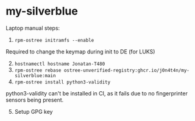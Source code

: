 # my-silverblue

Laptop manual steps:

1. `rpm-ostree initramfs --enable`

Required to change the keymap during init to DE (for LUKS)

2. `hostnamectl hostname Jonatan-T480`
3. `rpm-ostree rebase ostree-unverified-registry:ghcr.io/j0n4t4n/my-silverblue:main`
4. `rpm-ostree install python3-validity`

python3-validity can't be installed in CI, as it fails due to no fingerprinter sensors being present.

5. Setup GPG key
